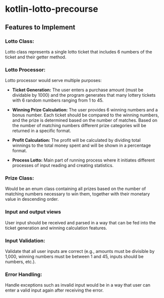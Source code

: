 # kotlin-lotto-precourse

## Features to Implement

### Lotto Class:

Lotto class represents a single lotto ticket that includes 6 numbers of the ticket and their getter method.

### Lotto Processor:

Lotto processor would serve multiple purposes:

- **Ticket Generation:** 
The user enters a purchase amount (must be dividable by 1000) and the program generates that many lottery tickets with 6 random numbers ranging from 1 to 45.

- **Winning Prize Calculation:**
The user provides 6 winning numbers and a bonus number. Each ticket should be compared to the winning numbers, and the prize is determined based on the number of matches. Based on the number of matching numbers different prize categories will be returned in a specific format.

- **Profit Calculation:**
The profit will be calculated by dividing total winnings to the total money spent and will be shown in a percentage format.

- **Process Lotto:**
Main part of running process where it initiates different processes of input reading and creating statistics.

### Prize Class:

Would be an enum class containing all prizes based on the number of matching numbers necessary to win them, together with their monetary value in descending order.

### Input and output views

User input should be received and parsed in a way that can be fed into the ticket generation and winning calculation features.

### Input Validation:

Validate that all user inputs are correct (e.g., amounts must be divisible by 1,000, winning numbers must be between 1 and 45, inputs should be numbers, etc.).

### Error Handling:

Handle exceptions such as invalid input would be in a way that user can enter a valid input again after receiving the error. 
